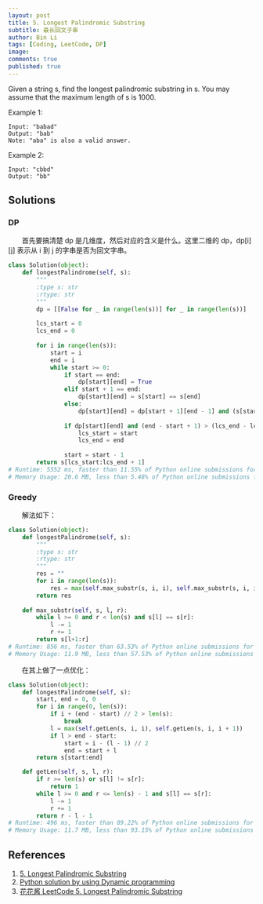 ```yaml
---
layout: post
title: 5. Longest Palindromic Substring
subtitle: 最长回文子串
author: Bin Li
tags: [Coding, LeetCode, DP]
image: 
comments: true
published: true
---
```


Given a string s, find the longest palindromic substring in s. You may assume that the maximum length of s is 1000.

Example 1:
```
Input: "babad"
Output: "bab"
Note: "aba" is also a valid answer.
```
Example 2:
```
Input: "cbbd"
Output: "bb"
```

## Solutions
### DP
　　首先要搞清楚 dp 是几维度，然后对应的含义是什么。这里二维的 dp，dp[i][j] 表示从 i 到 j 的字串是否为回文字串。

```python
class Solution(object):
    def longestPalindrome(self, s):
        """
        :type s: str
        :rtype: str
        """
        dp = [[False for _ in range(len(s))] for _ in range(len(s))]
        
        lcs_start = 0
        lcs_end = 0
        
        for i in range(len(s)):
            start = i
            end = i
            while start >= 0:
                if start == end:
                    dp[start][end] = True
                elif start + 1 == end:
                    dp[start][end] = s[start] == s[end]
                else:
                    dp[start][end] = dp[start + 1][end - 1] and (s[start] == s[end])
                
                if dp[start][end] and (end - start + 1) > (lcs_end - lcs_start + 1):
                    lcs_start = start
                    lcs_end = end
                
                start = start - 1
        return s[lcs_start:lcs_end + 1]
# Runtime: 5552 ms, faster than 11.55% of Python online submissions for Longest Palindromic Substring.
# Memory Usage: 20.6 MB, less than 5.48% of Python online submissions for Longest Palindromic Substring.
```

### Greedy
　　解法如下：

```python
class Solution(object):
    def longestPalindrome(self, s):
        """
        :type s: str
        :rtype: str
        """
        res = ""
        for i in range(len(s)):
            res = max(self.max_substr(s, i, i), self.max_substr(s, i, i + 1), res, key=len)
        return res
    
    def max_substr(self, s, l, r):
        while l >= 0 and r < len(s) and s[l] == s[r]:
            l -= 1
            r += 1
        return s[l+1:r]
# Runtime: 856 ms, faster than 63.53% of Python online submissions for Longest Palindromic Substring.
# Memory Usage: 11.9 MB, less than 57.53% of Python online submissions for Longest Palindromic Substring.
```

　　在其上做了一点优化：

```python
class Solution(object):
    def longestPalindrome(self, s):
        start, end = 0, 0
        for i in range(0, len(s)):
            if i + (end - start) // 2 > len(s): 
                break
            l = max(self.getLen(s, i, i), self.getLen(s, i, i + 1))      
            if l > end - start:        
                start = i - (l - 1) // 2
                end = start + l
        return s[start:end]

    def getLen(self, s, l, r):
        if r >= len(s) or s[l] != s[r]:
            return 1
        while l >= 0 and r <= len(s) - 1 and s[l] == s[r]:
            l -= 1
            r += 1
        return r - l - 1
# Runtime: 496 ms, faster than 89.22% of Python online submissions for Longest Palindromic Substring.
# Memory Usage: 11.7 MB, less than 93.15% of Python online submissions for Longest Palindromic Substring.
```

## References
1. [5. Longest Palindromic Substring](https://leetcode.com/problems/longest-palindromic-substring/)
2. [Python solution by using Dynamic programming](https://leetcode.com/problems/longest-palindromic-substring/discuss/288371/Python-solution-by-using-Dynamic-programming)
3. [花花酱 LeetCode 5. Longest Palindromic Substring](https://zxi.mytechroad.com/blog/greedy/leetcode-5-longest-palindromic-substring/)